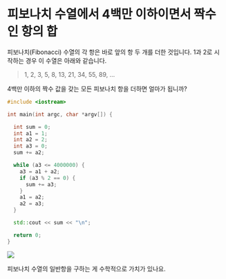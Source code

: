 # 피보나치 수열에서 4백만 이하이면서 짝수인 항의 합

피보나치(Fibonacci) 수열의 각 항은 바로 앞의 항 두 개를 더한 것입니다. 1과 2로 시작하는 경우 이 수열은 아래와 같습니다.

> 1, 2, 3, 5, 8, 13, 21, 34, 55, 89, ...

4백만 이하의 짝수 값을 갖는 모든 피보나치 항을 더하면 얼마가 됩니까?

```cpp
#include <iostream>

int main(int argc, char *argv[]) {

  int sum = 0;
  int a1 = 1;
  int a2 = 2;
  int a3 = 0;
  sum += a2;

  while (a3 <= 4000000) {
    a3 = a1 + a2;
    if (a3 % 2 == 0) {
      sum += a3;
    }
    a1 = a2;
    a2 = a3;
  }

  std::cout << sum << "\n";

  return 0;
}
```

![](https://i.imgur.com/L76s0uu.png)

피보나치 수열의 일반항을 구하는 게 수학적으로 가치가 있나요.